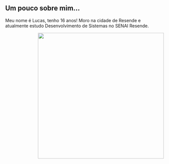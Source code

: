 Um pouco sobre mim...
---
Meu nome é Lucas, tenho 16 anos! Moro na cidade de Resende e atualmente estudo Desenvolvimento de Sistemas no SENAI Resende.

<img width="400px" align="right" src="https://github-readme-stats.vercel.app/api/top-langs/?username=LucasSleal&hide=html&layout=compact&theme=buefy" />  

